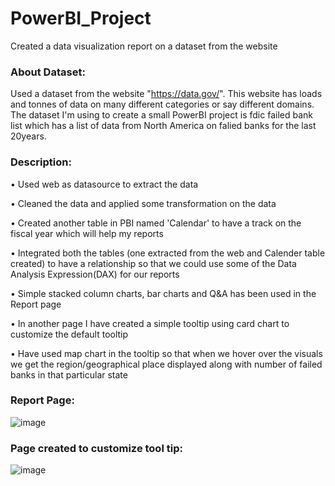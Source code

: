 # PowerBI_Project
Created a data visualization report on a dataset from the website

### About Dataset:

Used a dataset from the website "https://data.gov/". This website has loads and tonnes of data on many different categories or say different domains. The dataset I'm using to create a small PowerBI project is fdic failed bank list which has a list of data from North America on falied banks for the last 20years.

### Description: 

•	Used web as datasource to extract the data

•	Cleaned the data and applied some transformation on the data

•	Created another table in PBI named 'Calendar' to have a track on the fiscal year which will help my reports 

•	Integrated both the tables (one extracted from the web and Calender table created) to have a relationship so that we could use some of the Data Analysis Expression(DAX) for our reports

•	Simple stacked column charts, bar charts and Q&A has been used in the Report page

•	In another page I have created a simple tooltip using card chart to customize the default tooltip

•	Have used map chart in the tooltip so that when we hover over the visuals we get the region/geographical place displayed along with number of failed banks in that particular state 


### Report Page: 

![image](https://user-images.githubusercontent.com/111883941/200113780-514e30c0-921b-45f2-ae26-c950f343b559.png)

### Page created to customize tool tip: 

![image](https://user-images.githubusercontent.com/111883941/200113791-fa7d7e23-b25d-4eaa-b2f0-28253ca64e10.png)

